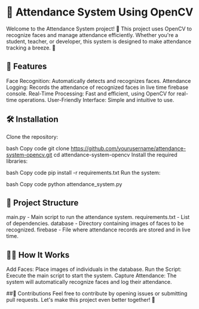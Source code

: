 # 📸 Attendance System Using OpenCV
  Welcome to the Attendance System project! 🎉 This project uses OpenCV to recognize faces and manage attendance efficiently. Whether you're a student, teacher, or developer, this system is designed to make attendance tracking a breeze. 🙌

## 🚀 Features
  Face Recognition: Automatically detects and recognizes faces.
  Attendance Logging: Records the attendance of recognized faces in live time firebase console.
  Real-Time Processing: Fast and efficient, using OpenCV for real-time operations.
  User-Friendly Interface: Simple and intuitive to use.

  
## 🛠️ Installation
  Clone the repository:

  bash
  Copy code
  git clone https://github.com/yourusername/attendance-system-opencv.git
  cd attendance-system-opencv
  Install the required libraries:
  
  bash
  Copy code
  pip install -r requirements.txt
  Run the system:
  
  bash
  Copy code
  python attendance_system.py

  
## 📂 Project Structure
  main.py - Main script to run the attendance system.
  requirements.txt - List of dependencies.
  database - Directory containing images of faces to be recognized.
  firebase - File where attendance records are stored and in live time.
  
## 👩‍💻 How It Works
  Add Faces: Place images of individuals in the database.
  Run the Script: Execute the main script to start the system.
  Capture Attendance: The system will automatically recognize faces and log their attendance.

##🤝 Contributions
Feel free to contribute by opening issues or submitting pull requests. Let's make this project even better together! 💪
